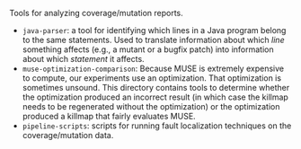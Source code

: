 Tools for analyzing coverage/mutation reports.

* `java-parser`: a tool for identifying which lines in a Java program belong to the same statements. Used to translate information about which *line* something affects (e.g., a mutant or a bugfix patch) into information about which *statement* it affects.
* `muse-optimization-comparison`: Because MUSE is extremely expensive to compute, our experiments use an optimization.  That optimization is sometimes unsound.  This directory contains tools to determine whether the optimization produced an incorrect result (in which case the killmap needs to be regenerated without the optimization) or the optimization produced a killmap that fairly evaluates MUSE.
* `pipeline-scripts`: scripts for running fault localization techniques on the coverage/mutation data.
